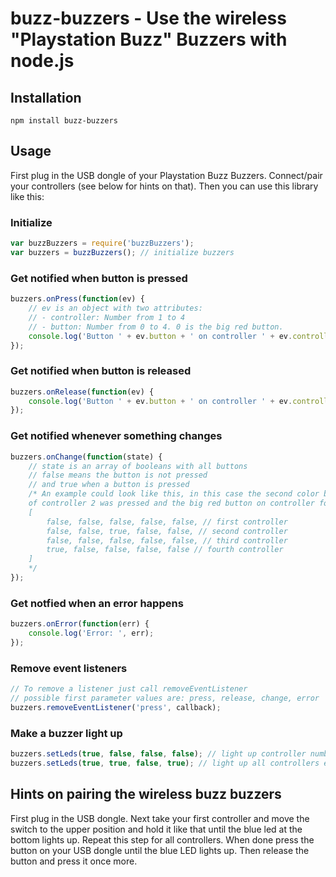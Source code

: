 # buzz-buzzers - Use the wireless "Playstation Buzz" Buzzers with node.js

## Installation
`npm install buzz-buzzers`

## Usage
First plug in the USB dongle of your Playstation Buzz Buzzers. Connect/pair your controllers (see below for hints on that). Then you can use this library like this:


### Initialize
```js
var buzzBuzzers = require('buzzBuzzers');
var buzzers = buzzBuzzers(); // initialize buzzers
```
### Get notified when button is pressed
```js
buzzers.onPress(function(ev) {
	// ev is an object with two attributes:
	// - controller: Number from 1 to 4
	// - button: Number from 0 to 4. 0 is the big red button.
	console.log('Button ' + ev.button + ' on controller ' + ev.controller + ' pressed');
});
```

### Get notified when button is released
```js
buzzers.onRelease(function(ev) {
	console.log('Button ' + ev.button + ' on controller ' + ev.controller + ' released');
});
```


### Get notified whenever something changes

```js
buzzers.onChange(function(state) {
	// state is an array of booleans with all buttons
	// false means the button is not pressed
	// and true when a button is pressed
	/* An example could look like this, in this case the second color button
	of controller 2 was pressed and the big red button on controller four is pressed
	[
        false, false, false, false, false, // first controller
        false, false, true, false, false, // second controller
        false, false, false, false, false, // third controller
        true, false, false, false, false // fourth controller
    ]
	*/
});
```

### Get notfied when an error happens

```js
buzzers.onError(function(err) {
	console.log('Error: ', err);
});
```

### Remove event listeners

```js
// To remove a listener just call removeEventListener
// possible first parameter values are: press, release, change, error
buzzers.removeEventListener('press', callback);
```

### Make a buzzer light up

```js
buzzers.setLeds(true, false, false, false); // light up controller number 1
buzzers.setLeds(true, true, false, true); // light up all controllers except for number 3

```

## Hints on pairing the wireless buzz buzzers
First plug in the USB dongle. Next take your first controller and move the switch to the upper position and hold it like that until the blue led at the bottom lights up. Repeat this step for all controllers. When done press the button on your USB dongle until the blue LED lights up. Then release the button and press it once more.